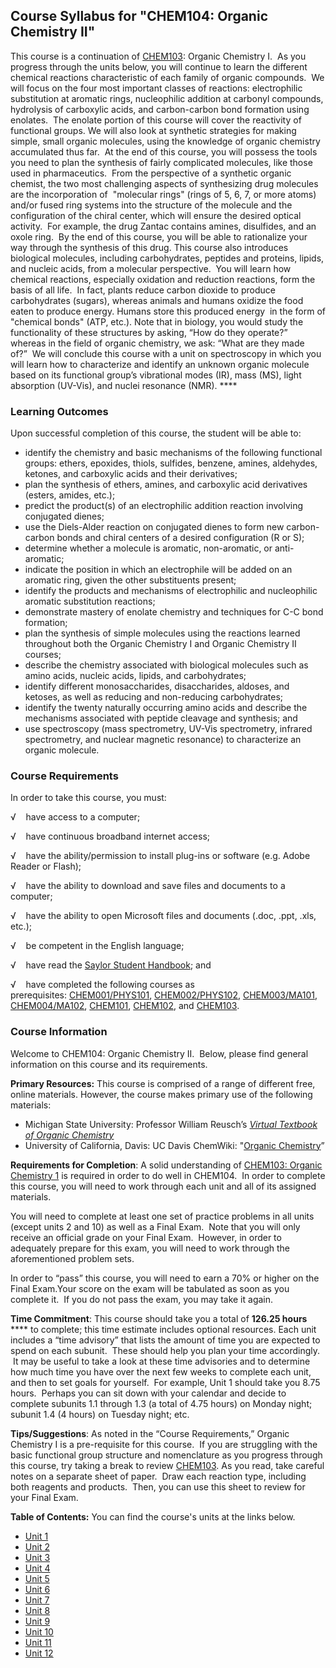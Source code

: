 Course Syllabus for "CHEM104: Organic Chemistry II"
---------------------------------------------------

This course is a continuation of
[CHEM103](http://www.saylor.org/courses/chem103/): Organic Chemistry I. 
As you progress through the units below, you will continue to learn the
different chemical reactions characteristic of each family of organic
compounds.  We will focus on the four most important classes of
reactions: electrophilic substitution at aromatic rings, nucleophilic
addition at carbonyl compounds, hydrolysis of carboxylic acids, and
carbon-carbon bond formation using enolates.  The enolate portion of
this course will cover the reactivity of functional groups. We will also
look at synthetic strategies for making simple, small organic molecules,
using the knowledge of organic chemistry accumulated thus far.  At the
end of this course, you will possess the tools you need to plan the
synthesis of fairly complicated molecules, like those used in
pharmaceutics.  From the perspective of a synthetic organic chemist, the
two most challenging aspects of synthesizing drug molecules are the
incorporation of  "molecular rings" (rings of 5, 6, 7, or more atoms)
and/or fused ring systems into the structure of the molecule and the
configuration of the chiral center, which will ensure the desired
optical activity.  For example, the drug Zantac contains amines,
disulfides, and an oxole ring.  By the end of this course, you will be
able to rationalize your way through the synthesis of this drug. This
course also introduces biological molecules, including carbohydrates,
peptides and proteins, lipids, and nucleic acids, from a molecular
perspective.  You will learn how chemical reactions, especially
oxidation and reduction reactions, form the basis of all life.  In fact,
plants reduce carbon dioxide to produce carbohydrates (sugars), whereas
animals and humans oxidize the food eaten to produce energy. Humans
store this produced energy  in the form of "chemical bonds" (ATP, etc.).
Note that in biology, you would study the functionality of these
structures by asking, “How do they operate?” whereas in the field of
organic chemistry, we ask: “What are they made of?”  We will conclude
this course with a unit on spectroscopy in which you will learn how to
characterize and identify an unknown organic molecule based on its
functional group’s vibrational modes (IR), mass (MS), light absorption
(UV-Vis), and nuclei resonance (NMR). ****

### Learning Outcomes

Upon successful completion of this course, the student will be able to:

-   identify the chemistry and basic mechanisms of the following
    functional groups: ethers, epoxides, thiols, sulfides, benzene,
    amines, aldehydes, ketones, and carboxylic acids and their
    derivatives;
-   plan the synthesis of ethers, amines, and carboxylic acid
    derivatives (esters, amides, etc.);
-   predict the product(s) of an electrophilic addition reaction
    involving conjugated dienes;
-   use the Diels-Alder reaction on conjugated dienes to form new
    carbon-carbon bonds and chiral centers of a desired configuration (R
    or S);
-   determine whether a molecule is aromatic, non-aromatic, or
    anti-aromatic;
-   indicate the position in which an electrophile will be added on an
    aromatic ring, given the other substituents present;
-   identify the products and mechanisms of electrophilic and
    nucleophilic aromatic substitution reactions;
-   demonstrate mastery of enolate chemistry and techniques for C-C bond
    formation;
-   plan the synthesis of simple molecules using the reactions learned
    throughout both the Organic Chemistry I and Organic Chemistry II
    courses;
-   describe the chemistry associated with biological molecules such as
    amino acids, nucleic acids, lipids, and carbohydrates;
-   identify different monosaccharides, disaccharides, aldoses, and
    ketoses, as well as reducing and non-reducing carbohydrates;
-   identify the twenty naturally occurring amino acids and describe the
    mechanisms associated with peptide cleavage and synthesis; and
-   use spectroscopy (mass spectrometry, UV-Vis spectrometry, infrared
    spectrometry, and nuclear magnetic resonance) to characterize an
    organic molecule. 

### Course Requirements

In order to take this course, you must:  
  
 √    have access to a computer;  
  
 √    have continuous broadband internet access;  
  
 √    have the ability/permission to install plug-ins or software (e.g.
Adobe Reader or Flash);  
  
 √    have the ability to download and save files and documents to a
computer;  
  
 √    have the ability to open Microsoft files and documents (.doc,
.ppt, .xls, etc.);  
  
 √    be competent in the English language;

√    have read the [Saylor Student
Handbook](http://www.saylor.org/site/wp-content/uploads/2012/05/Saylor-StudentHandbook.pdf);
and

√    have completed the following courses as
prerequisites: [CHEM001/PHYS101](http://www.saylor.org/courses/chem001/),
[CHEM002/PHYS102](http://www.saylor.org/courses/chem002/),
[CHEM003/MA101](http://www.saylor.org/courses/chem003/),
[CHEM004/MA102](http://www.saylor.org/courses/chem004/),
[CHEM101](http://www.saylor.org/courses/chem101/),
[CHEM102](http://www.saylor.org/courses/chem102/), and
[CHEM103](http://www.saylor.org/courses/chem103/).

### Course Information

Welcome to CHEM104: Organic Chemistry II.  Below, please find general
information on this course and its requirements. 

**Primary Resources:** This course is comprised of a range of different
free, online materials. However, the course makes primary use of the
following materials:

-   Michigan State University: Professor William Reusch’s *[Virtual
    Textbook of Organic
    Chemistry](http://www2.chemistry.msu.edu/faculty/reusch/VirtTxtJml/alcohol2.htm#ethnom)*
-   University of California, Davis: UC Davis ChemWiki: "[Organic
    Chemistry](http://chemwiki.ucdavis.edu/Organic_Chemistry)”

**Requirements for Completion**: A solid understanding of [CHEM103:
Organic Chemistry 1](http://www.saylor.org/courses/chem103/) is required
in order to do well in CHEM104.  In order to complete this course, you
will need to work through each unit and all of its assigned materials.

You will need to complete at least one set of practice problems in all
units (except units 2 and 10) as well as a Final Exam.  Note that you
will only receive an official grade on your Final Exam.  However, in
order to adequately prepare for this exam, you will need to work through
the aforementioned problem sets.

In order to “pass” this course, you will need to earn a 70% or higher on
the Final Exam.Your score on the exam will be tabulated as soon as you
complete it.  If you do not pass the exam, you may take it again.

**Time Commitment**: This course should take you a total of **126.25
hours** **** to complete; this time estimate includes optional
resources. Each unit includes a “time advisory” that lists the amount of
time you are expected to spend on each subunit.  These should help you
plan your time accordingly.  It may be useful to take a look at these
time advisories and to determine how much time you have over the next
few weeks to complete each unit, and then to set goals for yourself.
 For example, Unit 1 should take you 8.75 hours.  Perhaps you can sit
down with your calendar and decide to complete subunits 1.1 through 1.3
(a total of 4.75 hours) on Monday night; subunit 1.4 (4 hours) on
Tuesday night; etc.

**Tips/Suggestions**: As noted in the “Course Requirements,” Organic
Chemistry I is a pre-requisite for this course.  If you are struggling
with the basic functional group structure and nomenclature as you
progress through this course, try taking a break to review
[CHEM103](http://www.saylor.org/courses/chem103/). As you read, take
careful notes on a separate sheet of paper.  Draw each reaction type,
including both reagents and products.  Then, you can use this sheet to
review for your Final Exam. 

**Table of Contents:** You can find the course's units at the links below.

- [Unit 1](https://legacy.saylor.org/chem104/Unit01/)
- [Unit 2](https://legacy.saylor.org/chem104/Unit02/)
- [Unit 3](https://legacy.saylor.org/chem104/Unit03/)
- [Unit 4](https://legacy.saylor.org/chem104/Unit04/)
- [Unit 5](https://legacy.saylor.org/chem104/Unit05/)
- [Unit 6](https://legacy.saylor.org/chem104/Unit06/)
- [Unit 7](https://legacy.saylor.org/chem104/Unit07/)
- [Unit 8](https://legacy.saylor.org/chem104/Unit08/)
- [Unit 9](https://legacy.saylor.org/chem104/Unit09/)
- [Unit 10](https://legacy.saylor.org/chem104/Unit10/)
- [Unit 11](https://legacy.saylor.org/chem104/Unit11/)
- [Unit 12](https://legacy.saylor.org/chem104/Unit12/)
